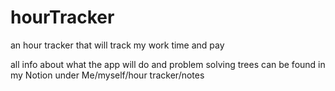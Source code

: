 # hourTracker
an hour tracker that will track my work time and pay

all info about what the app will do and problem solving trees can be found in my Notion under Me/myself/hour tracker/notes